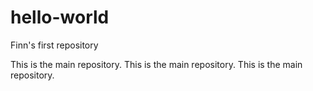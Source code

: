 # hello-world
Finn's first repository

This is the main repository.
This is the main repository.
This is the main repository.

